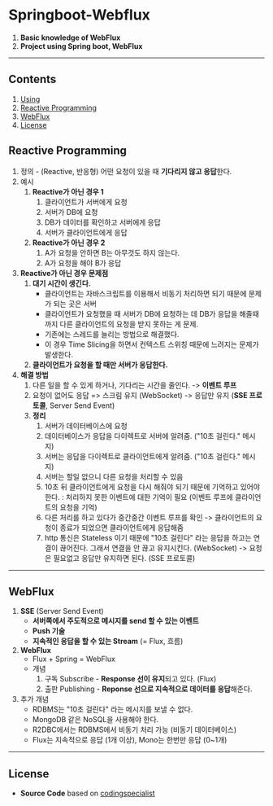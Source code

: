 # Springboot-Webflux
1. **Basic knowledge of WebFlux**
2. **Project using Spring boot, WebFlux**

--------------------------------------------

## Contents
1. [Using](#using)
2. [Reactive Programming](#reactive-programming)
3. [WebFlux](#webFlux)
4. [License](#license)

## Reactive Programming
1. 정의 - (Reactive, 반응형) 어떤 요청이 있을 때 **기다리지 않고 응답**한다.
2. 예시
    1. **Reactive가 아닌 경우 1**
        1. 클라이언트가 서버에게 요청
        2. 서버가 DB에 요청
        3. DB가 데이터를 확인하고 서버에게 응답
        4. 서버가 클라이언트에게 응답
    2. **Reactive가 아닌 경우 2**
        1. A가 요청을 안하면 B는 아무것도 하지 않는다.
        2. A가 요청을 해야 B가 응답
3. **Reactive가 아닌 경우 문제점**
    1. **대기 시간이 생긴다.**
        - 클라이언트는 자바스크립트를 이용해서 비동기 처리하면 되기 때문에 문제가 되는 곳은 서버
        - 클라이언트가 요청했을 때 서버가 DB에 요청하는 데 DB가 응답을 해줄때까지 다른 클라이언트의 요청을 받지 못하는 게 문제.
        - 기존에는 스레드를 늘리는 방법으로 해결했다.
        - 이 경우 Time Slicing을 하면서 컨텍스트 스위칭 때문에 느려지는 문제가 발생한다.
    2. **클라이언트가 요청을 할 때만 서버가 응답한다.**
4. **해결 방법**
    1. 다른 일을 할 수 있게 하거나, 기다리는 시간을 줄인다. -> **이벤트 루프**
    2. 요청이 없어도 응답 => 스크림 유지 (WebSocket) -> 응답만 유지 (**SSE 프로토콜**, Server Send Event)
    3. **정리**
        1. 서버가 데이터베이스에 요청
        2. 데이터베이스가 응답을 다이렉트로 서버에 알려줌. ("10초 걸린다." 메시지)
        3. 서버는 응답을 다이렉트로 클라이언트에게 알려줌. ("10초 걸린다." 메시지)
        4. 서버는 할일 없으니 다른 요청을 처리할 수 있음
        5. 10초 뒤 클라이언트에게 요청을 다시 해줘야 되기 때문에 기억하고 있어야 한다. : 처리하지 못한 이벤트에 대한 기억이 필요 (이벤트 루프에 클라이언트의 요청을 기억)
        6. 다른 처리를 하고 있다가 중간중간 이벤트 루프를 확인 -> 클라이언트의 요청이 종료가 되었으면 클라이언트에게 응답해줌
        7. http 통신은 Stateless 이기 때문에 "10초 걸린다" 라는 응답을 하고는 연결이 끊어진다. 그래서 연결을 안 끊고 유지시킨다. (WebSocket) -> 요청은 필요없고 응답만 유지하면 된다. (SSE 프로토콜)

--------------------------------------------

## WebFlux
1. **SSE** (Server Send Event)
    - **서버쪽에서 주도적으로 메시지를 send 할 수 있는 이벤트**
    - **Push 기술**
    - **지속적인 응답을 할 수 있는 Stream** (= Flux, 흐름)
2. **WebFlux**
    - Flux + Spring = WebFlux
    - 개념
        1. 구독 Subscribe - **Response 선이 유지**되고 있다. (Flux)
        2. 출판 Publishing - **Reponse 선으로 지속적으로 데이터를 응답**해준다.
3. 추가 개념
    - RDBMS는 "10초 걸린다" 라는 메시지를 보낼 수 없다.
    - MongoDB 같은 NoSQL을 사용해야 한다.
    - R2DBC에서는 RDBMS에서 비동기 처리 가능 (비동기 데이터베이스)
    - Flux는 지속적으로 응답 (1개 이상), Mono는 한번만 응답 (0~1개)
    
--------------------------------------------

## License
- **Source Code** based on [codingspecialist](https://github.com/codingspecialist)
